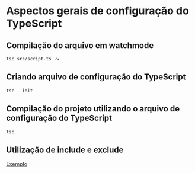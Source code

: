 # Aspectos gerais de configuração do TypeScript

## Compilação do arquivo em watchmode

```
tsc src/script.ts -w
```

## Criando arquivo de configuração do TypeScript

```
tsc --init
```

## Compilação do projeto utilizando o arquivo de configuração do TypeScript

```
tsc
```

## Utilização de include e exclude

[Exemplo](https://github.com/Dirack/Estudos/blob/01224f41e411c9e102d547a321811a9b1fb21ae7/typescript/configuracoes/tsconfig.json#L102)

